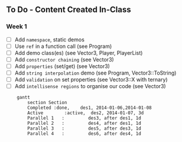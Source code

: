 ## To Do - Content Created In-Class

### Week 1
- [ ] Add `namespace`, static demos
- [ ] Use `ref` in a function call (see Program)
- [ ] Add demo class(es) (see Vector3, Player, PlayerList)
- [ ] Add `constructor chaining` (see Vector3)
- [ ] Add `properties` (set/get) (see Vector3)
- [ ] Add `string interpolation` demo (see Program, Vector3::ToString)
- [ ] Add `validation` on set properties (see Vector3::X with ternary)
- [ ] Add `intellisense regions` to organise our code (see Vector3)

```mermaid
    gantt
        section Section
        Completed :done,    des1, 2014-01-06,2014-01-08
        Active        :active,  des2, 2014-01-07, 3d
        Parallel 1   :         des3, after des1, 1d
        Parallel 2   :         des4, after des1, 1d
        Parallel 3   :         des5, after des3, 1d
        Parallel 4   :         des6, after des4, 1d
```